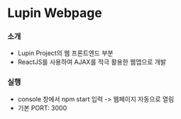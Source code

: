 # Lupin Webpage

### 소개

- Lupin Project의 웹 프론트엔드 부분
- ReactJS를 사용하여 AJAX를 적극 활용한 웹앱으로 개발

### 실행

- console 창에서 npm start 입력 -> 웹페이지 자동으로 열림
- 기본 PORT: 3000
